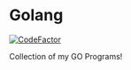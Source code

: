 # Golang

[![CodeFactor](https://www.codefactor.io/repository/github/crazyuploader/golang/badge)](https://www.codefactor.io/repository/github/crazyuploader/golang)

Collection of my GO Programs!
